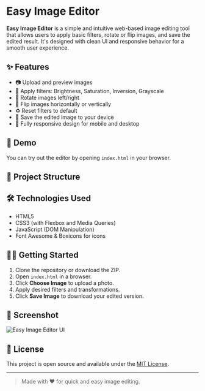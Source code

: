 # Easy Image Editor

**Easy Image Editor** is a simple and intuitive web-based image editing tool that allows users to apply basic filters, rotate or flip images, and save the edited result. It's designed with clean UI and responsive behavior for a smooth user experience.

## ✨ Features

- 📷 Upload and preview images
- 🌈 Apply filters: Brightness, Saturation, Inversion, Grayscale
- 🔁 Rotate images left/right
- 🔄 Flip images horizontally or vertically
- ♻️ Reset filters to default
- 💾 Save the edited image to your device
- 📱 Fully responsive design for mobile and desktop

## 🚀 Demo

You can try out the editor by opening `index.html` in your browser.

## 📂 Project Structure


## 🛠️ Technologies Used

- HTML5
- CSS3 (with Flexbox and Media Queries)
- JavaScript (DOM Manipulation)
- Font Awesome & Boxicons for icons

## 🧑‍💻 Getting Started

1. Clone the repository or download the ZIP.
2. Open `index.html` in a browser.
3. Click **Choose Image** to upload a photo.
4. Apply desired filters and transformations.
5. Click **Save Image** to download your edited version.

## 📸 Screenshot

![Easy Image Editor UI](preview.png) <!-- Add a screenshot file if available -->

## 📃 License

This project is open source and available under the [MIT License](LICENSE).

---

> Made with ❤️ for quick and easy image editing.
